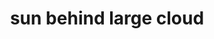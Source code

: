 ---
layout: travel&places
title: sun behind large cloud
emoji: sun_behind_large_cloud
permalink: 🌥.html
image: assets/img/3moji/sun_behind_large_cloud.png
---